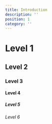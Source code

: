 ```yaml
---
title: Introduction
description: ''
position: 1
category: ''
---
```


# Level 1
## Level 2
### Level 3
#### Level 4
##### Level 5
###### Level 6

